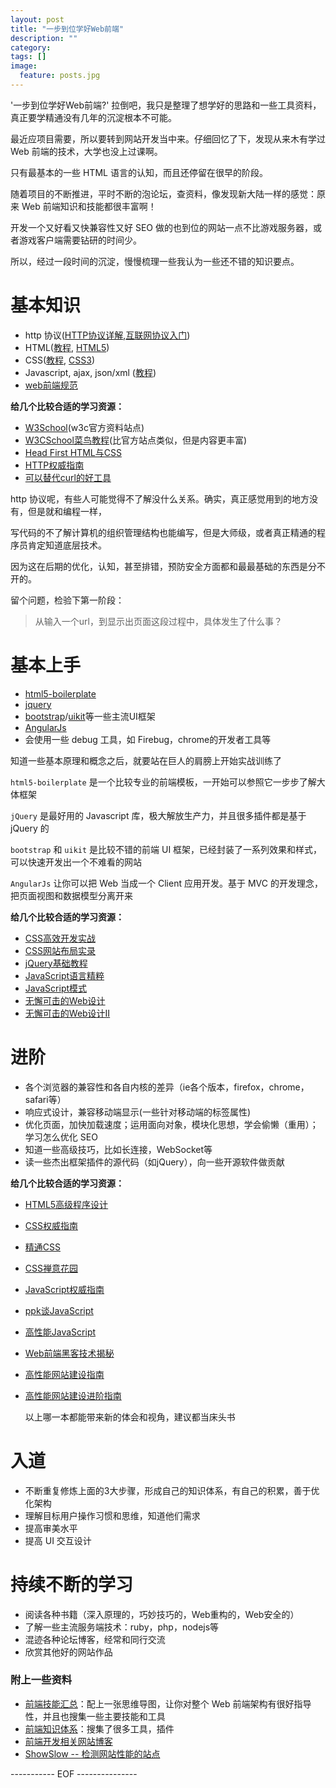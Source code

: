 ```yaml
---
layout: post
title: "一步到位学好Web前端"
description: ""
category: 
tags: []
image:
  feature: posts.jpg
---
```


'一步到位学好Web前端?' 拉倒吧，我只是整理了想学好的思路和一些工具资料，真正要学精通没有几年的沉淀根本不可能。

最近应项目需要，所以要转到网站开发当中来。仔细回忆了下，发现从来木有学过 Web 前端的技术，大学也没上过课啊。

只有最基本的一些 HTML 语言的认知，而且还停留在很早的阶段。

随着项目的不断推进，平时不断的泡论坛，查资料，像发现新大陆一样的感觉：原来 Web 前端知识和技能都很丰富啊！

开发一个又好看又快兼容性又好 SEO 做的也到位的网站一点不比游戏服务器，或者游戏客户端需要钻研的时间少。

所以，经过一段时间的沉淀，慢慢梳理一些我认为一些还不错的知识要点。

<!--break-->

# 基本知识
- http 协议([HTTP协议详解](http://www.cnblogs.com/TankXiao/archive/2012/02/13/2342672.html),[互联网协议入门](http://www.ruanyifeng.com/blog/2012/05/internet_protocol_suite_part_i.html))
- HTML([教程](http://www.w3school.com.cn/html/index.asp), [HTML5](http://www.w3school.com.cn/html5/index.asp))
- CSS([教程](http://www.w3school.com.cn/css/index.asp), [CSS3](http://www.w3school.com.cn/css3/index.asp))
- Javascript, ajax, json/xml ([教程](http://www.w3school.com.cn/b.asp))
- [web前端规范](http://www.jianshu.com/p/8d291d823cc0)

**给几个比较合适的学习资源：**

- [W3School](http://www.w3school.com.cn/index.html)(w3c官方资料站点)
- [W3CSchool菜鸟教程](http://www.w3cschool.cc/)(比官方站点类似，但是内容更丰富)
- [Head First HTML与CSS](http://book.douban.com/subject/25752357/)
- [HTTP权威指南](http://book.douban.com/subject/10746113/)
- [可以替代curl的好工具](https://github.com/jakubroztocil/httpie)

http 协议呢，有些人可能觉得不了解没什么关系。确实，真正感觉用到的地方没有，但是就和编程一样，

写代码的不了解计算机的组织管理结构也能编写，但是大师级，或者真正精通的程序员肯定知道底层技术。

因为这在后期的优化，认知，甚至排错，预防安全方面都和最最基础的东西是分不开的。

留个问题，检验下第一阶段：

> 从输入一个url，到显示出页面这段过程中，具体发生了什么事？

# 基本上手
- [html5-boilerplate](http://html5boilerplate.com/)
- [jquery](http://jquery.com/)
- [bootstrap](http://getbootstrap.com/)/[uikit](http://getuikit.com/)等一些主流UI框架
- [AngularJs](https://angularjs.org/)
- 会使用一些 debug 工具，如 Firebug，chrome的开发者工具等

知道一些基本原理和概念之后，就要站在巨人的肩膀上开始实战训练了

`html5-boilerplate` 是一个比较专业的前端模板，一开始可以参照它一步步了解大体框架

`jQuery` 是最好用的 Javascript 库，极大解放生产力，并且很多插件都是基于 jQuery 的

`bootstrap` 和 `uikit` 是比较不错的前端 UI 框架，已经封装了一系列效果和样式，可以快速开发出一个不难看的网站

`AngularJs` 让你可以把 Web 当成一个 Client 应用开发。基于 MVC 的开发理念，把页面视图和数据模型分离开来

**给几个比较合适的学习资源：**

- [CSS高效开发实战](http://book.douban.com/subject/25966259/)
- [CSS网站布局实录](http://book.douban.com/subject/2175995/)
- [jQuery基础教程](http://book.douban.com/subject/25733582/)
- [JavaScript语言精粹](http://book.douban.com/subject/3590768/)
- [JavaScript模式](http://book.douban.com/subject/11506062/)
- [无懈可击的Web设计](http://book.douban.com/subject/3687098/)
- [无懈可击的Web设计II](http://book.douban.com/subject/4935289/)

# 进阶

- 各个浏览器的兼容性和各自内核的差异（ie各个版本，firefox，chrome，safari等）
- 响应式设计，兼容移动端显示(一些针对移动端的标签属性)
- 优化页面，加快加载速度；运用面向对象，模块化思想，学会偷懒（重用）；学习怎么优化 SEO
- 知道一些高级技巧，比如长连接，WebSocket等
- 读一些杰出框架插件的源代码（如jQuery），向一些开源软件做贡献

**给几个比较合适的学习资源：**

- [HTML5高级程序设计](http://book.douban.com/subject/5402708/)
- [CSS权威指南](http://book.douban.com/subject/2308234/)
- [精通CSS](http://book.douban.com/subject/4736167/)
- [CSS禅意花园](http://book.douban.com/subject/2052176/)
- [JavaScript权威指南](http://book.douban.com/subject/10549733/)
- [ppk谈JavaScript](http://book.douban.com/subject/3022779/)
- [高性能JavaScript](http://book.douban.com/subject/5362856/)
- [Web前端黑客技术揭秘](http://book.douban.com/subject/20451827/)
- [高性能网站建设指南](http://book.douban.com/subject/3132277/)
- [高性能网站建设进阶指南](http://book.douban.com/subject/4719162/)

  以上哪一本都能带来新的体会和视角，建议都当床头书

# 入道
- 不断重复修炼上面的3大步骤，形成自己的知识体系，有自己的积累，善于优化架构
- 理解目标用户操作习惯和思维，知道他们需求
- 提高审美水平
- 提高 UI 交互设计

# 持续不断的学习
- 阅读各种书籍（深入原理的，巧妙技巧的，Web重构的，Web安全的）
- 了解一些主流服务端技术：ruby，php，nodejs等
- 混迹各种论坛博客，经常和同行交流
- 欣赏其他好的网站作品

### 附上一些资料
- [前端技能汇总](https://github.com/JacksonTian/fks)：配上一张思维导图，让你对整个 Web 前端架构有很好指导性，并且也搜集一些主要技能和工具
- [前端知识体系](http://ecomfe.duapp.com/tag/animation-library)：搜集了很多工具，插件
- [前端开发相关网站博客](https://github.com/foru17/front-end-collect)
- [ShowSlow -- 检测网站性能的站点](http://www.showslow.com/)


----------- EOF ---------------
